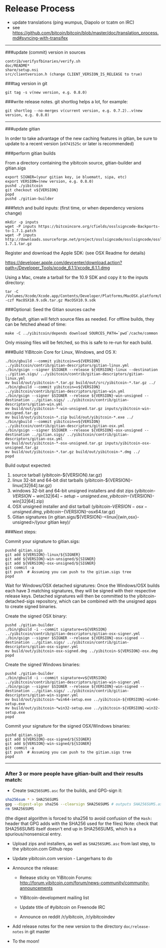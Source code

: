Release Process
====================

* update translations (ping wumpus, Diapolo or tcatm on IRC)
* see https://github.com/bitcoin/bitcoin/blob/master/doc/translation_process.md#syncing-with-transifex

* * *

###update (commit) version in sources

	contrib/verifysfbinaries/verify.sh
	doc/README*
	share/setup.nsi
	src/clientversion.h (change CLIENT_VERSION_IS_RELEASE to true)

###tag version in git

	git tag -s v(new version, e.g. 0.8.0)

###write release notes. git shortlog helps a lot, for example:

	git shortlog --no-merges v(current version, e.g. 0.7.2)..v(new version, e.g. 0.8.0)

* * *

###update gitian

 In order to take advantage of the new caching features in gitian, be sure to update to a recent version (`e9741525c` or later is recommended)

###perform gitian builds

 From a directory containing the yibitcoin source, gitian-builder and gitian.sigs
  
	export SIGNER=(your gitian key, ie bluematt, sipa, etc)
	export VERSION=(new version, e.g. 0.8.0)
	pushd ./yibitcoin
	git checkout v${VERSION}
	popd
	pushd ./gitian-builder

###fetch and build inputs: (first time, or when dependency versions change)
 
	mkdir -p inputs
	wget -P inputs https://bitcoincore.org/cfields/osslsigncode-Backports-to-1.7.1.patch
	wget -P inputs http://downloads.sourceforge.net/project/osslsigncode/osslsigncode/osslsigncode-1.7.1.tar.gz

 Register and download the Apple SDK: (see OSX Readme for details)
 
 https://developer.apple.com/devcenter/download.action?path=/Developer_Tools/xcode_6.1.1/xcode_6.1.1.dmg
 
 Using a Mac, create a tarball for the 10.9 SDK and copy it to the inputs directory:
 
	tar -C /Volumes/Xcode/Xcode.app/Contents/Developer/Platforms/MacOSX.platform/Developer/SDKs/ -czf MacOSX10.9.sdk.tar.gz MacOSX10.9.sdk

###Optional: Seed the Gitian sources cache

  By default, gitian will fetch source files as needed. For offline builds, they can be fetched ahead of time:

	make -C ../yibitcoin/depends download SOURCES_PATH=`pwd`/cache/common

  Only missing files will be fetched, so this is safe to re-run for each build.

###Build YiBitcoin Core for Linux, Windows, and OS X:
  
	./bin/gbuild --commit yibitcoin=v${VERSION} ../yibitcoin/contrib/gitian-descriptors/gitian-linux.yml
	./bin/gsign --signer $SIGNER --release ${VERSION}-linux --destination ../gitian.sigs/ ../yibitcoin/contrib/gitian-descriptors/gitian-linux.yml
	mv build/out/yibitcoin-*.tar.gz build/out/src/yibitcoin-*.tar.gz ../
	./bin/gbuild --commit yibitcoin=v${VERSION} ../yibitcoin/contrib/gitian-descriptors/gitian-win.yml
	./bin/gsign --signer $SIGNER --release ${VERSION}-win-unsigned --destination ../gitian.sigs/ ../yibitcoin/contrib/gitian-descriptors/gitian-win.yml
	mv build/out/yibitcoin-*-win-unsigned.tar.gz inputs/yibitcoin-win-unsigned.tar.gz
	mv build/out/yibitcoin-*.zip build/out/yibitcoin-*.exe ../
	./bin/gbuild --commit yibitcoin=v${VERSION} ../yibitcoin/contrib/gitian-descriptors/gitian-osx.yml
	./bin/gsign --signer $SIGNER --release ${VERSION}-osx-unsigned --destination ../gitian.sigs/ ../yibitcoin/contrib/gitian-descriptors/gitian-osx.yml
	mv build/out/yibitcoin-*-osx-unsigned.tar.gz inputs/yibitcoin-osx-unsigned.tar.gz
	mv build/out/yibitcoin-*.tar.gz build/out/yibitcoin-*.dmg ../
	popd
  Build output expected:

  1. source tarball (yibitcoin-${VERSION}.tar.gz)
  2. linux 32-bit and 64-bit dist tarballs (yibitcoin-${VERSION}-linux[32|64].tar.gz)
  3. windows 32-bit and 64-bit unsigned installers and dist zips (yibitcoin-${VERSION}-win[32|64]-setup-unsigned.exe, yibitcoin-${VERSION}-win[32|64].zip)
  4. OSX unsigned installer and dist tarball (yibitcoin-${VERSION}-osx-unsigned.dmg, yibitcoin-${VERSION}-osx64.tar.gz)
  5. Gitian signatures (in gitian.sigs/${VERSION}-<linux|{win,osx}-unsigned>/(your gitian key)/

###Next steps:

Commit your signature to gitian.sigs:

	pushd gitian.sigs
	git add ${VERSION}-linux/${SIGNER}
	git add ${VERSION}-win-unsigned/${SIGNER}
	git add ${VERSION}-osx-unsigned/${SIGNER}
	git commit -a
	git push  # Assuming you can push to the gitian.sigs tree
	popd

  Wait for Windows/OSX detached signatures:
	Once the Windows/OSX builds each have 3 matching signatures, they will be signed with their respective release keys.
	Detached signatures will then be committed to the yibitcoin-detached-sigs repository, which can be combined with the unsigned apps to create signed binaries.

  Create the signed OSX binary:

	pushd ./gitian-builder
	./bin/gbuild -i --commit signature=v${VERSION} ../yibitcoin/contrib/gitian-descriptors/gitian-osx-signer.yml
	./bin/gsign --signer $SIGNER --release ${VERSION}-osx-signed --destination ../gitian.sigs/ ../yibitcoin/contrib/gitian-descriptors/gitian-osx-signer.yml
	mv build/out/yibitcoin-osx-signed.dmg ../yibitcoin-${VERSION}-osx.dmg
	popd

  Create the signed Windows binaries:

	pushd ./gitian-builder
	./bin/gbuild -i --commit signature=v${VERSION} ../yibitcoin/contrib/gitian-descriptors/gitian-win-signer.yml
	./bin/gsign --signer $SIGNER --release ${VERSION}-win-signed --destination ../gitian.sigs/ ../yibitcoin/contrib/gitian-descriptors/gitian-win-signer.yml
	mv build/out/yibitcoin-*win64-setup.exe ../yibitcoin-${VERSION}-win64-setup.exe
	mv build/out/yibitcoin-*win32-setup.exe ../yibitcoin-${VERSION}-win32-setup.exe
	popd

Commit your signature for the signed OSX/Windows binaries:

	pushd gitian.sigs
	git add ${VERSION}-osx-signed/${SIGNER}
	git add ${VERSION}-win-signed/${SIGNER}
	git commit -a
	git push  # Assuming you can push to the gitian.sigs tree
	popd

-------------------------------------------------------------------------

### After 3 or more people have gitian-built and their results match:

- Create `SHA256SUMS.asc` for the builds, and GPG-sign it:
```bash
sha256sum * > SHA256SUMS
gpg --digest-algo sha256 --clearsign SHA256SUMS # outputs SHA256SUMS.asc
rm SHA256SUMS
```
(the digest algorithm is forced to sha256 to avoid confusion of the `Hash:` header that GPG adds with the SHA256 used for the files)
Note: check that SHA256SUMS itself doesn't end up in SHA256SUMS, which is a spurious/nonsensical entry.

- Upload zips and installers, as well as `SHA256SUMS.asc` from last step, to the yibitcoin.com Github repo

- Update yibitcoin.com version - Langerhans to do

- Announce the release:

  - Release sticky on YiBitcoin Forums: http://forum.yibitcoin.com/forum/news-community/community-announcements

  - YiBitcoin-development mailing list

  - Update title of #yibitcoin on Freenode IRC

  - Announce on reddit /r/yibitcoin, /r/yibitcoindev

- Add release notes for the new version to the directory `doc/release-notes` in git master

- To the moon!
